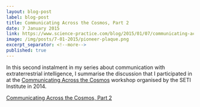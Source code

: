 ```yaml
---
layout: blog-post
label: blog-post
title: Communicating Across the Cosmos, Part 2
date: 7 January 2015
link: https://www.science-practice.com/blog/2015/01/07/communicating-across-the-cosmos-2/
image: /img/posts/7-01-2015/pioneer-plaque.png
excerpt_separator: <!--more-->
published: true
---
```


In this second instalment in my series about communication with extraterrestrial intelligence, I summarise the discussion that I participated in at the [Communicating Across the Cosmos](https://communicating.seti.org/) workshop organised by the SETI Institute in 2014.

<!--more-->

[Communicating Across the Cosmos, Part 2](https://www.science-practice.com/blog/2015/01/07/communicating-across-the-cosmos-2/)
